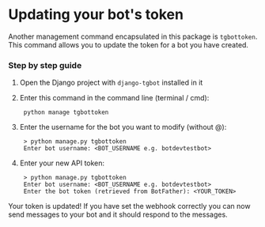 # Updating your bot's token

Another management command encapsulated in this package is `tgbottoken`. This command allows you to update the token for a bot you have created.

### Step by step guide
1. Open the Django project with `django-tgbot` installed in it
2. Enter this command in the command line (terminal / cmd):  
    
        python manage tgbottoken

3. Enter the username for the bot you want to modify (without @):

        > python manage.py tgbottoken
        Enter bot username: <BOT_USERNAME e.g. botdevtestbot>

4. Enter your new API token:  
    
        > python manage.py tgbottoken
        Enter bot username: <BOT_USERNAME e.g. botdevtestbot>
        Enter the bot token (retrieved from BotFather): <YOUR_TOKEN>
    
Your token is updated! If you have set the webhook correctly you can now send messages to your bot and it should respond to the messages.

